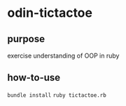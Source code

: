 # odin-tictactoe

## purpose
exercise understanding of OOP in ruby

## how-to-use
`bundle install`
`ruby tictactoe.rb`
